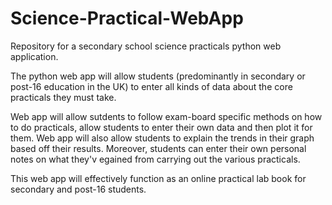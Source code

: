 # Science-Practical-WebApp
Repository for a secondary school science practicals python web application.

The python web app will allow students (predominantly in secondary or post-16 education in the UK) to enter all kinds of data about the core practicals they must take.

Web app will allow sutdents to follow exam-board specific methods on how to do practicals, allow students to enter their own data and then plot it for them.
Web app will also allow students to explain the trends in their graph based off their results. Moreover, students can enter their own personal notes on what they'v egained from carrying out the various practicals.

This web app will effectively function as an online practical lab book for secondary and post-16 students.
